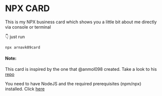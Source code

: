# NPX CARD

This is my NPX business card which shows you a little bit about me directly via console or terminal

👇 just run

```bash
npx arnavk09card
```
#### Note:

This card is inspired by the one that @anmol098 created. Take a look to his [repo](https://github.com/anmol098/npx_card)

You need to have NodeJS and the required prerequisites (npm/npx) installed. Click [here](https://nodejs.org/en/)
